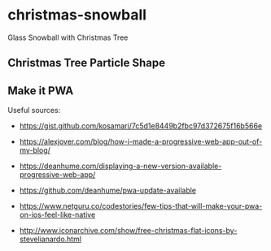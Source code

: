 # christmas-snowball
Glass Snowball with Christmas Tree


## Christmas Tree Particle Shape


## Make it PWA

Useful sources:

- https://gist.github.com/kosamari/7c5d1e8449b2fbc97d372675f16b566e

- https://alexjover.com/blog/how-i-made-a-progressive-web-app-out-of-my-blog/

- https://deanhume.com/displaying-a-new-version-available-progressive-web-app/
- https://github.com/deanhume/pwa-update-available

- https://www.netguru.co/codestories/few-tips-that-will-make-your-pwa-on-ios-feel-like-native

- http://www.iconarchive.com/show/free-christmas-flat-icons-by-stevelianardo.html
